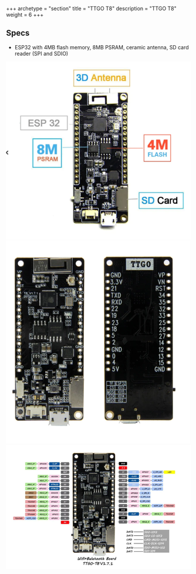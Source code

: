 +++
archetype = "section"
title = "TTGO T8"
description =  "TTGO T8"
weight = 6
+++


## Specs
* ESP32 with 4MB flash memory, 8MB PSRAM, ceramic antenna, SD card reader (SPI and SDIO)


![image](ttgot8desc.png?width=400px)
![image](ttgot8.png?width=400px)
![image](pinout.png?width=400px)



